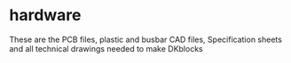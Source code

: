 # hardware
These are the PCB files, plastic and busbar CAD files, Specification sheets and all technical drawings needed to make DKblocks

